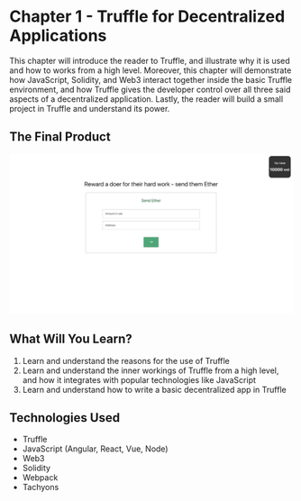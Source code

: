# Chapter 1 - Truffle for Decentralized Applications

This chapter will introduce the reader to Truffle, and illustrate why it is used and how to works from a high level. Moreover, this chapter will demonstrate how JavaScript, Solidity, and Web3 interact together inside the basic Truffle environment, and how Truffle gives the developer control over all three said aspects of a decentralized application. Lastly, the reader will build a small project in Truffle and understand its power.

## The Final Product

<p align="center">		
  <img src="/images/chapter1/final-product.png">
 </p>

## What Will You Learn?
1. Learn and understand the reasons for the use of Truffle
2. Learn and understand the inner workings of Truffle from a high level, and how it integrates with popular technologies like JavaScript
3. Learn and understand how to write a basic decentralized app in Truffle

## Technologies Used
- Truffle
- JavaScript (Angular, React, Vue, Node)
- Web3
- Solidity
- Webpack
- Tachyons
